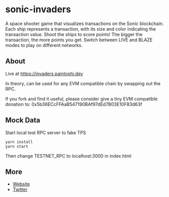 # sonic-invaders

A space shooter game that visualizes transactions on the Sonic blockchain.
Each ship represents a transaction, with its size and color indicating the transaction value.
Shoot the ships to score points! The bigger the transaction, the more points you get.
Switch between LIVE and BLAZE modes to play on different networks.

## About

Live at https://invaders.paintoshi.dev

In theory, can be used for any EVM compatible chain by swapping out the RPC.

If you fork and find it useful, please consider give a tiny EVM compatible donation to: 0x5b36ECcFFAaB547190BAf97dEd7B03E10F83d63f

## Mock Data
Start local test RPC server to fake TPS

    yarn install
    yarn start

Then change TESTNET_RPC to localhost:3000 in index.html

## More

- [Website](https://paintoshi.dev)
- [Twitter](https://x.com/paintoshi)
